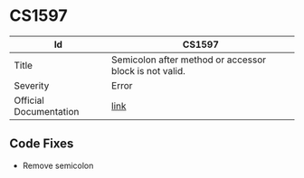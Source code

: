 # CS1597

| Id                     | CS1597                                                            |
| ---------------------- | ----------------------------------------------------------------- |
| Title                  | Semicolon after method or accessor block is not valid\.           |
| Severity               | Error                                                             |
| Official Documentation | [link](http://docs.microsoft.com/en-us/dotnet/csharp/misc/cs1597) |

## Code Fixes

* Remove semicolon
